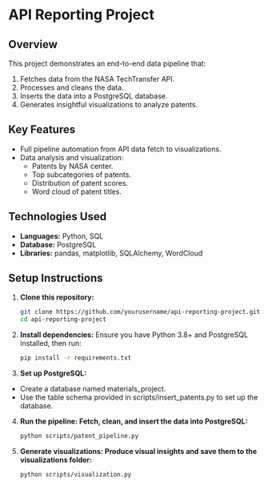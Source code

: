 # API Reporting Project

## Overview
This project demonstrates an end-to-end data pipeline that:
1. Fetches data from the NASA TechTransfer API.
2. Processes and cleans the data.
3. Inserts the data into a PostgreSQL database.
4. Generates insightful visualizations to analyze patents.

## Key Features
- Full pipeline automation from API data fetch to visualizations.
- Data analysis and visualization:
  - Patents by NASA center.
  - Top subcategories of patents.
  - Distribution of patent scores.
  - Word cloud of patent titles.

## Technologies Used
- **Languages:** Python, SQL
- **Database:** PostgreSQL
- **Libraries:** pandas, matplotlib, SQLAlchemy, WordCloud

## Setup Instructions
1. **Clone this repository:**
   ```bash
   git clone https://github.com/yourusername/api-reporting-project.git
   cd api-reporting-project
   ```
   
2. **Install dependencies:**
   Ensure you have Python 3.8+ and PostgreSQL installed, then run:
   ```bash
   pip install -r requirements.txt
   ```
   
3. **Set up PostgreSQL:**
- Create a database named materials_project.
- Use the table schema provided in scripts/insert_patents.py to set up the database.

4. **Run the pipeline: Fetch, clean, and insert the data into PostgreSQL:**
   ```bash
   python scripts/patent_pipeline.py
   ```
   
5. **Generate visualizations: Produce visual insights and save them to the visualizations folder:**
   ```bash
   python scripts/visualization.py
   ```
